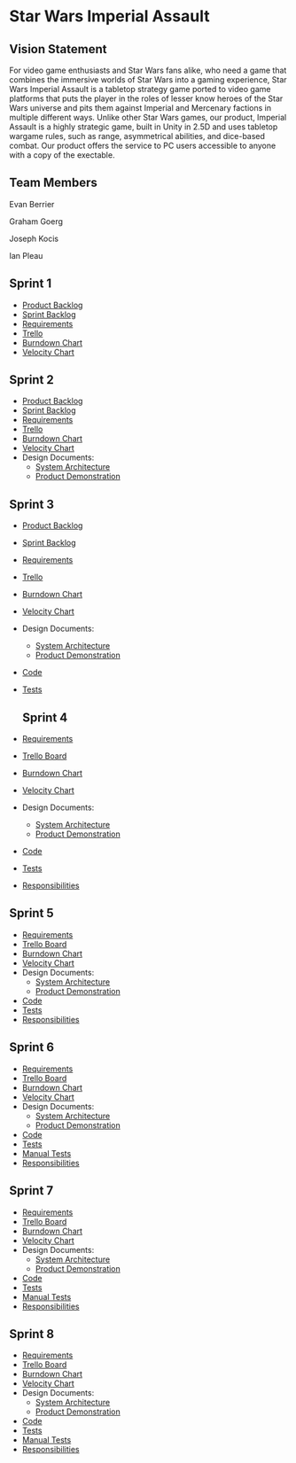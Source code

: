 # Star Wars Imperial Assault

## Vision Statement

For video game enthusiasts and Star Wars fans alike, who need a game that combines the immersive worlds of Star Wars into a gaming experience, Star Wars Imperial Assault is a tabletop strategy game ported to video game platforms that puts the player in the roles of lesser know heroes of the Star Wars universe and pits them against Imperial and Mercenary factions in multiple different ways. Unlike other Star Wars games, our product, Imperial Assault is a highly strategic game, built in Unity in 2.5D and uses tabletop wargame rules, such as range, asymmetrical abilities, and dice-based combat. Our product offers the service to PC users accessible to anyone with a copy of the exectable.

## Team Members
Evan Berrier

Graham Goerg

Joseph Kocis

Ian Pleau

## Sprint 1

- [Product Backlog](https://docs.google.com/spreadsheets/d/1FrmwKxnhAAYDyPENWQ9W7GMbSH8CaimAFdbkGKsAOu8/edit?usp=sharing)
- [Sprint Backlog]()
- [Requirements](https://docs.google.com/spreadsheets/d/1FrmwKxnhAAYDyPENWQ9W7GMbSH8CaimAFdbkGKsAOu8/edit#gid=1623258513)
- [Trello](https://trello.com/b/GcXE8c1x/swia-board)
- [Burndown Chart](https://docs.google.com/spreadsheets/d/1FrmwKxnhAAYDyPENWQ9W7GMbSH8CaimAFdbkGKsAOu8/edit#gid=956454305)
- [Velocity Chart](https://docs.google.com/spreadsheets/d/1FrmwKxnhAAYDyPENWQ9W7GMbSH8CaimAFdbkGKsAOu8/edit#gid=1842144464)

## Sprint 2

- [Product Backlog](https://docs.google.com/spreadsheets/d/1FrmwKxnhAAYDyPENWQ9W7GMbSH8CaimAFdbkGKsAOu8/edit?usp=sharing)
- [Sprint Backlog]()
- [Requirements](https://docs.google.com/spreadsheets/d/1FrmwKxnhAAYDyPENWQ9W7GMbSH8CaimAFdbkGKsAOu8/edit#gid=1623258513)
- [Trello](https://trello.com/b/GcXE8c1x/swia-board)
- [Burndown Chart](https://docs.google.com/spreadsheets/d/1FrmwKxnhAAYDyPENWQ9W7GMbSH8CaimAFdbkGKsAOu8/edit#gid=956454305)
- [Velocity Chart](https://docs.google.com/spreadsheets/d/1FrmwKxnhAAYDyPENWQ9W7GMbSH8CaimAFdbkGKsAOu8/edit#gid=1842144464)
- Design Documents:
  - [System Architecture](https://github.com/grayg11/POOSW-Project/blob/master/System%20Architecture.md)
  - [Product Demonstration](https://www.youtube.com/watch?v=HmCT_gQRnlU)

## Sprint 3

- [Product Backlog](https://docs.google.com/spreadsheets/d/1FrmwKxnhAAYDyPENWQ9W7GMbSH8CaimAFdbkGKsAOu8/edit?usp=sharing)
- [Sprint Backlog]()
- [Requirements](https://docs.google.com/spreadsheets/d/1FrmwKxnhAAYDyPENWQ9W7GMbSH8CaimAFdbkGKsAOu8/edit#gid=1623258513)
- [Trello](https://trello.com/b/GcXE8c1x/swia-board)
- [Burndown Chart](https://docs.google.com/spreadsheets/d/1FrmwKxnhAAYDyPENWQ9W7GMbSH8CaimAFdbkGKsAOu8/edit#gid=956454305)
- [Velocity Chart](https://docs.google.com/spreadsheets/d/1FrmwKxnhAAYDyPENWQ9W7GMbSH8CaimAFdbkGKsAOu8/edit#gid=1842144464)
- Design Documents:
  - [System Architecture](https://github.com/grayg11/POOSW-Project/blob/master/System%20Architecture.md)
  - [Product Demonstration](https://www.youtube.com/watch?v=HmCT_gQRnlU)
- [Code](https://github.com/grayg11/POOSW-Project/tree/master/SWIA/Assets/Scripts)
- [Tests](https://github.com/grayg11/POOSW-Project/tree/master/SWIA/Assets/Tests/Editor)
  
  ## Sprint 4

- [Requirements](https://docs.google.com/spreadsheets/d/1FrmwKxnhAAYDyPENWQ9W7GMbSH8CaimAFdbkGKsAOu8/edit#gid=1623258513)
- [Trello Board](https://trello.com/b/GcXE8c1x/swia-board)
- [Burndown Chart](https://docs.google.com/spreadsheets/d/1FrmwKxnhAAYDyPENWQ9W7GMbSH8CaimAFdbkGKsAOu8/edit#gid=956454305)
- [Velocity Chart](https://docs.google.com/spreadsheets/d/1FrmwKxnhAAYDyPENWQ9W7GMbSH8CaimAFdbkGKsAOu8/edit#gid=1842144464)
- Design Documents:
  - [System Architecture](https://github.com/grayg11/POOSW-Project/blob/master/System%20Architecture.md)
  - [Product Demonstration](https://www.youtube.com/watch?v=HmCT_gQRnlU)
- [Code](https://github.com/grayg11/POOSW-Project/tree/master/SWIA/Assets/Scripts)
- [Tests](https://github.com/grayg11/POOSW-Project/tree/master/SWIA/Assets/Tests/Editor)
- [Responsibilities](https://github.com/grayg11/POOSW-Project/blob/master/Design/Responsibilities.md)

## Sprint 5

- [Requirements](https://docs.google.com/spreadsheets/d/1FrmwKxnhAAYDyPENWQ9W7GMbSH8CaimAFdbkGKsAOu8/edit#gid=1623258513)
- [Trello Board](https://trello.com/b/GcXE8c1x/swia-board)
- [Burndown Chart](https://docs.google.com/spreadsheets/d/1FrmwKxnhAAYDyPENWQ9W7GMbSH8CaimAFdbkGKsAOu8/edit#gid=956454305)
- [Velocity Chart](https://docs.google.com/spreadsheets/d/1FrmwKxnhAAYDyPENWQ9W7GMbSH8CaimAFdbkGKsAOu8/edit#gid=1842144464)
- Design Documents:
  - [System Architecture](https://github.com/grayg11/POOSW-Project/blob/master/System%20Architecture.md)
  - [Product Demonstration](https://www.youtube.com/watch?v=HmCT_gQRnlU)
- [Code](https://github.com/grayg11/POOSW-Project/tree/master/SWIA/Assets/Scripts)
- [Tests](https://github.com/grayg11/POOSW-Project/tree/master/SWIA/Assets/Tests/Editor)
- [Responsibilities](https://github.com/grayg11/POOSW-Project/blob/master/Design/Responsibilities.md)

## Sprint 6

- [Requirements](https://docs.google.com/spreadsheets/d/1FrmwKxnhAAYDyPENWQ9W7GMbSH8CaimAFdbkGKsAOu8/edit#gid=1623258513)
- [Trello Board](https://trello.com/b/GcXE8c1x/swia-board)
- [Burndown Chart](https://docs.google.com/spreadsheets/d/1FrmwKxnhAAYDyPENWQ9W7GMbSH8CaimAFdbkGKsAOu8/edit#gid=956454305)
- [Velocity Chart](https://docs.google.com/spreadsheets/d/1FrmwKxnhAAYDyPENWQ9W7GMbSH8CaimAFdbkGKsAOu8/edit#gid=1842144464)
- Design Documents:
  - [System Architecture](https://github.com/grayg11/POOSW-Project/blob/master/System%20Architecture.md)
  - [Product Demonstration](https://www.youtube.com/watch?v=HmCT_gQRnlU)
- [Code](https://github.com/grayg11/POOSW-Project/tree/master/SWIA/Assets/Scripts)
- [Tests](https://github.com/grayg11/POOSW-Project/tree/master/SWIA/Assets/Tests/Editor)
- [Manual Tests](https://docs.google.com/spreadsheets/d/1JcxUd5jpfakA8re_4uaFiIWlIkV9ZzQa8ZSrNnL_3fI/edit?usp=sharing)
- [Responsibilities](https://github.com/grayg11/POOSW-Project/blob/master/Design/Responsibilities.md)

## Sprint 7

- [Requirements](https://docs.google.com/spreadsheets/d/1FrmwKxnhAAYDyPENWQ9W7GMbSH8CaimAFdbkGKsAOu8/edit#gid=1623258513)
- [Trello Board](https://trello.com/b/GcXE8c1x/swia-board)
- [Burndown Chart](https://docs.google.com/spreadsheets/d/1FrmwKxnhAAYDyPENWQ9W7GMbSH8CaimAFdbkGKsAOu8/edit#gid=573555147)
- [Velocity Chart](https://docs.google.com/spreadsheets/d/1FrmwKxnhAAYDyPENWQ9W7GMbSH8CaimAFdbkGKsAOu8/edit#gid=1842144464)
- Design Documents:
  - [System Architecture](https://github.com/grayg11/POOSW-Project/blob/master/System%20Architecture.md)
  - [Product Demonstration](https://youtu.be/nnmLEeHVd7o)
- [Code](https://github.com/grayg11/POOSW-Project/tree/master/SWIA/Assets/Scripts)
- [Tests](https://github.com/grayg11/POOSW-Project/tree/master/SWIA/Assets/Tests/Editor)
- [Manual Tests](https://docs.google.com/spreadsheets/d/1JcxUd5jpfakA8re_4uaFiIWlIkV9ZzQa8ZSrNnL_3fI/edit?usp=sharing)
- [Responsibilities](https://github.com/grayg11/POOSW-Project/blob/master/Design/Responsibilities.md)

## Sprint 8

- [Requirements](https://docs.google.com/spreadsheets/d/1FrmwKxnhAAYDyPENWQ9W7GMbSH8CaimAFdbkGKsAOu8/edit#gid=1623258513)
- [Trello Board](https://trello.com/b/GcXE8c1x/swia-board)
- [Burndown Chart](https://docs.google.com/spreadsheets/d/1FrmwKxnhAAYDyPENWQ9W7GMbSH8CaimAFdbkGKsAOu8/edit#gid=1774683087)
- [Velocity Chart](https://docs.google.com/spreadsheets/d/1FrmwKxnhAAYDyPENWQ9W7GMbSH8CaimAFdbkGKsAOu8/edit#gid=1842144464)
- Design Documents:
  - [System Architecture](https://github.com/grayg11/POOSW-Project/blob/master/System%20Architecture.md)
  - [Product Demonstration](https://youtu.be/nnmLEeHVd7o)
- [Code](https://github.com/grayg11/POOSW-Project/tree/master/SWIA/Assets/Scripts)
- [Tests](https://github.com/grayg11/POOSW-Project/tree/master/SWIA/Assets/Tests/Editor)
- [Manual Tests](https://docs.google.com/spreadsheets/d/1JcxUd5jpfakA8re_4uaFiIWlIkV9ZzQa8ZSrNnL_3fI/edit?usp=sharing)
- [Responsibilities](https://github.com/grayg11/POOSW-Project/blob/master/Design/Responsibilities.md)
